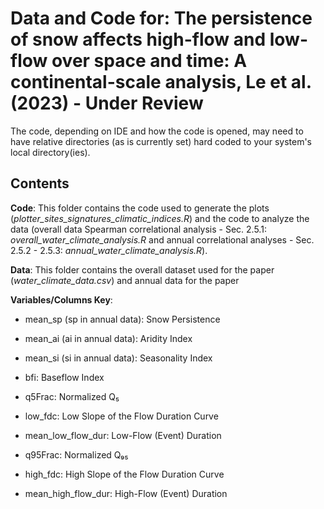 # Data and Code for: The persistence of snow affects high-flow and low-flow over space and time: A continental-scale analysis, Le et al. (2023) - Under Review
The code, depending on IDE and how the code is opened, may need to have relative directories (as is currently set) hard coded to your system's local directory(ies). 

## Contents

**Code**: This folder contains the code used to generate the plots (*plotter_sites_signatures_climatic_indices.R*) and the code to analyze the data (overall data Spearman correlational analysis - Sec. 2.5.1: *overall_water_climate_analysis.R* and annual correlational analyses - Sec. 2.5.2 - 2.5.3: *annual_water_climate_analysis.R*).

**Data**: This folder contains the overall dataset used for the paper (*water_climate_data.csv*) and annual data for the paper

**Variables/Columns Key**:

* mean_sp (sp in annual data): Snow Persistence

* mean_ai (ai in annual data): Aridity Index

* mean_si (si in annual data): Seasonality Index

* bfi: Baseflow Index

* q5Frac: Normalized Q₅

* low_fdc: Low Slope of the Flow Duration Curve

* mean_low_flow_dur: Low-Flow (Event) Duration

* q95Frac: Normalized Q₉₅

* high_fdc: High Slope of the Flow Duration Curve

* mean_high_flow_dur: High-Flow (Event) Duration

